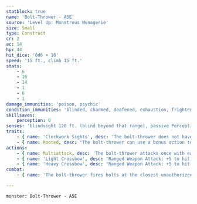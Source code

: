 ```yaml
---
statblock: true
name: 'Bolt-Thrower - A5E'
source: 'Level Up: Monstrous Menagerie'
size: Small
type: Construct
cr: 2
ac: 14
hp: 44
hit_dice: '8d6 + 16'
speed: '15 ft., climb 15 ft.'
stats:
    - 6
    - 16
    - 14
    - 1
    - 6
    - 1
damage_immunities: 'poison, psychic'
condition_immunities: 'blinded, charmed, deafened, exhaustion, frightened, paralyzed, petrified, poisoned'
skillsaves:
    perception: 0
senses: 'blindsight 120 ft. (blind beyond that range), passive Perception 14'
traits:
    - { name: 'Clockwork Sights', desc: 'The bolt-thrower does not have disadvantage on attack rolls when making ranged attacks within 5 feet of a hostile creature.' }
    - { name: Rooted, desc: "The bolt-thrower can use a bonus action to anchor itself to or detach itself from a surface. While anchored, the bolt-thrower's Speed is 0, and a DC 20 Strength check is required to detach it. A bolt-thrower cannot use its heavy crossbow unless it is anchored." }
actions:
    - { name: Multiattack, desc: 'The bolt-thrower attacks once with each of its crossbows.' }
    - { name: 'Light Crossbow', desc: 'Ranged Weapon Attack: +5 to hit, range 80/320 ft., one target. Hit: 7 (1d8 + 3) piercing damage.' }
    - { name: 'Heavy Crossbow', desc: 'Ranged Weapon Attack: +5 to hit, range 100/400 ft., one target. Hit: 8 (1d10 + 3) piercing damage.' }
combat:
    - { name: 'The bolt-thrower fires bolts at the closest unauthorized creature', desc: 'If struck in melee, it fires both bolts on its next turn, detaches as a bonus action, and moves away from its attacker. On its next turn, unless struck in melee again, it anchors itself and fires its bolts.' }

---
```

```statblock
monster: Bolt-Thrower - A5E
```
